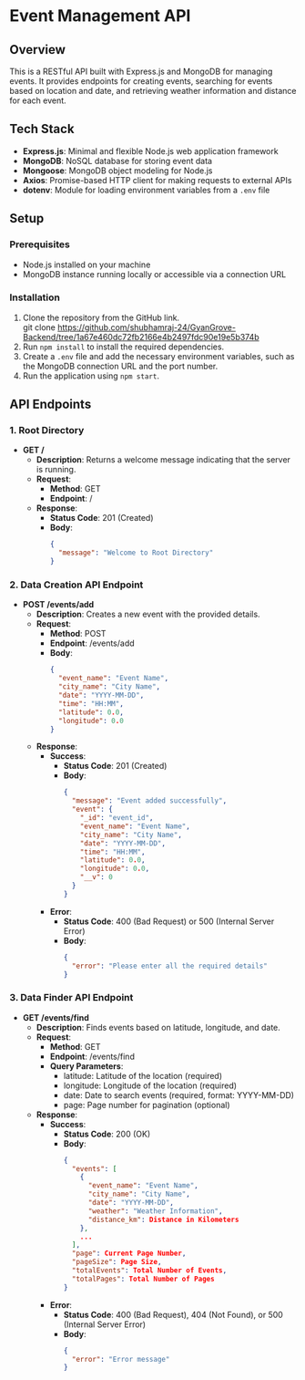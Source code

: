 # Event Management API

## Overview

This is a RESTful API built with Express.js and MongoDB for managing events. It provides endpoints for creating events, searching for events based on location and date, and retrieving weather information and distance for each event.

## Tech Stack

- **Express.js**: Minimal and flexible Node.js web application framework
- **MongoDB**: NoSQL database for storing event data
- **Mongoose**: MongoDB object modeling for Node.js
- **Axios**: Promise-based HTTP client for making requests to external APIs
- **dotenv**: Module for loading environment variables from a `.env` file

## Setup

### Prerequisites

- Node.js installed on your machine
- MongoDB instance running locally or accessible via a connection URL

### Installation

1. Clone the repository from the GitHub link.<br>
   git clone https://github.com/shubhamraj-24/GyanGrove-Backend/tree/1a67e460dc72fb2166e4b2497fdc90e19e5b374b
2. Run `npm install` to install the required dependencies.
3. Create a `.env` file and add the necessary environment variables, such as the MongoDB connection URL and the port number.
4. Run the application using `npm start`.

## API Endpoints

### 1. Root Directory

- **GET /**
  - **Description**: Returns a welcome message indicating that the server is running.
  - **Request**:
    - **Method**: GET
    - **Endpoint**: /
  - **Response**:
    - **Status Code**: 201 (Created)
    - **Body**:
      ```json
      {
        "message": "Welcome to Root Directory"
      }
      ```

### 2. Data Creation API Endpoint

- **POST /events/add**
  - **Description**: Creates a new event with the provided details.
  - **Request**:
    - **Method**: POST
    - **Endpoint**: /events/add
    - **Body**:
      ```json
      {
        "event_name": "Event Name",
        "city_name": "City Name",
        "date": "YYYY-MM-DD",
        "time": "HH:MM",
        "latitude": 0.0,
        "longitude": 0.0
      }
      ```
  - **Response**:
    - **Success**:
      - **Status Code**: 201 (Created)
      - **Body**:
        ```json
        {
          "message": "Event added successfully",
          "event": {
            "_id": "event_id",
            "event_name": "Event Name",
            "city_name": "City Name",
            "date": "YYYY-MM-DD",
            "time": "HH:MM",
            "latitude": 0.0,
            "longitude": 0.0,
            "__v": 0
          }
        }
        ```
    - **Error**:
      - **Status Code**: 400 (Bad Request) or 500 (Internal Server Error)
      - **Body**:
        ```json
        {
          "error": "Please enter all the required details"
        }
        ```

### 3. Data Finder API Endpoint

- **GET /events/find**
  - **Description**: Finds events based on latitude, longitude, and date.
  - **Request**:
    - **Method**: GET
    - **Endpoint**: /events/find
    - **Query Parameters**:
      - latitude: Latitude of the location (required)
      - longitude: Longitude of the location (required)
      - date: Date to search events (required, format: YYYY-MM-DD)
      - page: Page number for pagination (optional)
  - **Response**:
    - **Success**:
      - **Status Code**: 200 (OK)
      - **Body**:
        ```json
        {
          "events": [
            {
              "event_name": "Event Name",
              "city_name": "City Name",
              "date": "YYYY-MM-DD",
              "weather": "Weather Information",
              "distance_km": Distance in Kilometers
            },
            ...
          ],
          "page": Current Page Number,
          "pageSize": Page Size,
          "totalEvents": Total Number of Events,
          "totalPages": Total Number of Pages
        }
        ```
    - **Error**:
      - **Status Code**: 400 (Bad Request), 404 (Not Found), or 500 (Internal Server Error)
      - **Body**:
        ```json
        {
          "error": "Error message"
        }
        ```
